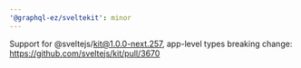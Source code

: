 ```yaml
---
'@graphql-ez/sveltekit': minor
---
```


Support for @sveltejs/kit@1.0.0-next.257, app-level types breaking change: https://github.com/sveltejs/kit/pull/3670
